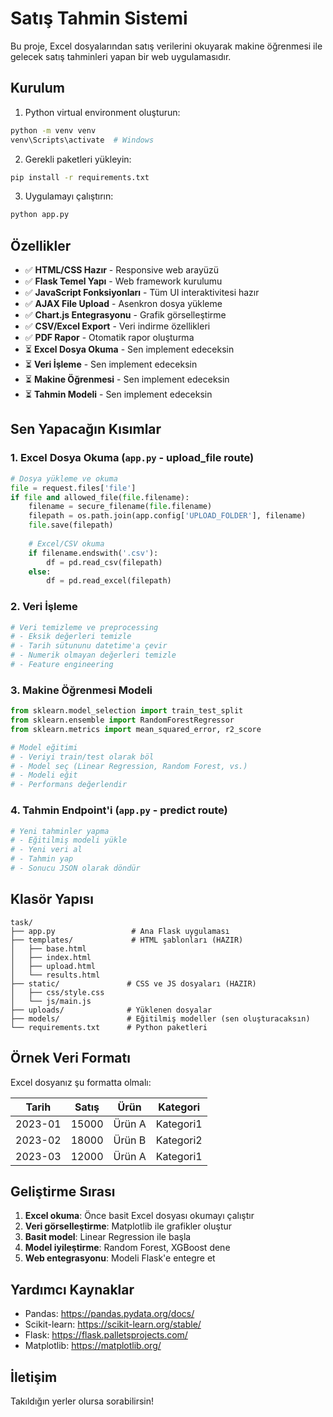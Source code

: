 # Satış Tahmin Sistemi

Bu proje, Excel dosyalarından satış verilerini okuyarak makine öğrenmesi ile gelecek satış tahminleri yapan bir web uygulamasıdır.

## Kurulum

1. Python virtual environment oluşturun:
```bash
python -m venv venv
venv\Scripts\activate  # Windows
```

2. Gerekli paketleri yükleyin:
```bash
pip install -r requirements.txt
```

3. Uygulamayı çalıştırın:
```bash
python app.py
```

## Özellikler

- ✅ **HTML/CSS Hazır** - Responsive web arayüzü
- ✅ **Flask Temel Yapı** - Web framework kurulumu
- ✅ **JavaScript Fonksiyonları** - Tüm UI interaktivitesi hazır
- ✅ **AJAX File Upload** - Asenkron dosya yükleme
- ✅ **Chart.js Entegrasyonu** - Grafik görselleştirme
- ✅ **CSV/Excel Export** - Veri indirme özellikleri
- ✅ **PDF Rapor** - Otomatik rapor oluşturma
- ⏳ **Excel Dosya Okuma** - Sen implement edeceksin
- ⏳ **Veri İşleme** - Sen implement edeceksin  
- ⏳ **Makine Öğrenmesi** - Sen implement edeceksin
- ⏳ **Tahmin Modeli** - Sen implement edeceksin

## Sen Yapacağın Kısımlar

### 1. Excel Dosya Okuma (`app.py` - upload_file route)
```python
# Dosya yükleme ve okuma
file = request.files['file']
if file and allowed_file(file.filename):
    filename = secure_filename(file.filename)
    filepath = os.path.join(app.config['UPLOAD_FOLDER'], filename)
    file.save(filepath)
    
    # Excel/CSV okuma
    if filename.endswith('.csv'):
        df = pd.read_csv(filepath)
    else:
        df = pd.read_excel(filepath)
```

### 2. Veri İşleme
```python
# Veri temizleme ve preprocessing
# - Eksik değerleri temizle
# - Tarih sütununu datetime'a çevir
# - Numerik olmayan değerleri temizle
# - Feature engineering
```

### 3. Makine Öğrenmesi Modeli
```python
from sklearn.model_selection import train_test_split
from sklearn.ensemble import RandomForestRegressor
from sklearn.metrics import mean_squared_error, r2_score

# Model eğitimi
# - Veriyi train/test olarak böl
# - Model seç (Linear Regression, Random Forest, vs.)
# - Modeli eğit
# - Performans değerlendir
```

### 4. Tahmin Endpoint'i (`app.py` - predict route)
```python
# Yeni tahminler yapma
# - Eğitilmiş modeli yükle
# - Yeni veri al
# - Tahmin yap
# - Sonucu JSON olarak döndür
```

## Klasör Yapısı

```
task/
├── app.py                 # Ana Flask uygulaması
├── templates/             # HTML şablonları (HAZIR)
│   ├── base.html
│   ├── index.html
│   ├── upload.html
│   └── results.html
├── static/               # CSS ve JS dosyaları (HAZIR)
│   ├── css/style.css
│   └── js/main.js
├── uploads/              # Yüklenen dosyalar
├── models/               # Eğitilmiş modeller (sen oluşturacaksın)
└── requirements.txt      # Python paketleri
```

## Örnek Veri Formatı

Excel dosyanız şu formatta olmalı:

| Tarih      | Satış  | Ürün     | Kategori |
|-----------|--------|----------|----------|
| 2023-01   | 15000  | Ürün A   | Kategori1|
| 2023-02   | 18000  | Ürün B   | Kategori2|
| 2023-03   | 12000  | Ürün A   | Kategori1|

## Geliştirme Sırası

1. **Excel okuma**: Önce basit Excel dosyası okumayı çalıştır
2. **Veri görselleştirme**: Matplotlib ile grafikler oluştur
3. **Basit model**: Linear Regression ile başla
4. **Model iyileştirme**: Random Forest, XGBoost dene
5. **Web entegrasyonu**: Modeli Flask'e entegre et

## Yardımcı Kaynaklar

- Pandas: https://pandas.pydata.org/docs/
- Scikit-learn: https://scikit-learn.org/stable/
- Flask: https://flask.palletsprojects.com/
- Matplotlib: https://matplotlib.org/

## İletişim

Takıldığın yerler olursa sorabilirsin!
